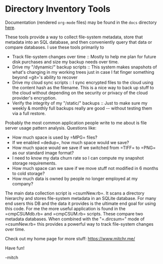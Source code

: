 

# Directory Inventory Tools

Documentation (rendered `org-mode` files) may be found in the
`docs` directory [here](https://richmit.github.io/dir-inventory/index.html). 

These tools provide a way to collect file-system metadata, store that
metadata into an SQL database, and then conveniently query that data
or compare databases.  I use these tools primarily to

 - Track file-system changes over time ::
   Mostly to help me plan for future disk purchases and size my 
   backup needs over time.
 - Drive my "/dynamic/" backup scripts ::
   This system makes snapshots of what's changing in my working trees
    just in case I fat finger something beyond =git='s ability to recover
 - Drive my cloud sync scripts :: 
   I sync encrypted files to the cloud using the content hash as the 
   filename.  This is a nice way to back up stuff to the cloud without 
   depending on the security or privacy of the cloud provider's encryption.
 - Verify the integrity of my "/static/" backups ::
   Just to make sure my weekly & monthly full backups really are 
   good -- without testing them via a full restore.

Probably the most common application people write to me about is file
server usage pattern analysis.  Questions like:

 - How much space is used by =MPG= files?
 - If we enabled =dedup=, how much space would we save?
 - How much space would we save if we switched from =TIFF= to =PNG= 
   as our standard image format?
 - I need to know my data churn rate so I can compute my 
   snapshot storage requirements.
 - How much space can we save if we move stuff not modified 
   in 6 months to cold storage?
 - How much data is owned by people no longer employed at my company?

The main data collection script is =csumNew.rb=.  It scans a directory
hierarchy and stores file-system metadata in an SQLite database.  For
many end users this DB and the data it provides is the ultimate end
goal for using this code.  For me the more useful application is found
in the =cmpCSUMdb.rb= and =cmpCSUM.rb= scripts.  These compare two
metadata databases.  When combined with the "=.dircsum=" mode of
=csumNew.rb= this provides a powerful way to track file-system changes
over time.

Check out my home page for more stuff: https://www.mitchr.me/

Have fun!

-mitch
